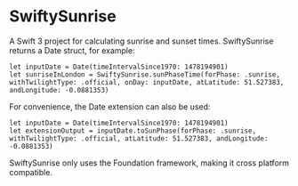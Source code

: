 # SwiftySunrise

A Swift 3 project for calculating sunrise and sunset times. SwiftySunrise returns a Date struct, for example:

```
let inputDate = Date(timeIntervalSince1970: 1478194901)
let sunriseInLondon = SwiftySunrise.sunPhaseTime(forPhase: .sunrise, withTwilightType: .official, onDay: inputDate, atLatitude: 51.527383, andLongitude: -0.0881353)
```

For convenience, the Date extension can also be used:

```
let inputDate = Date(timeIntervalSince1970: 1478194901)
let extensionOutput = inputDate.toSunPhase(forPhase: .sunrise, withTwilightType: .official, atLatitude: 51.527383, andLongitude: -0.0881353)
```

SwiftySunrise only uses the Foundation framework, making it cross platform compatible.
